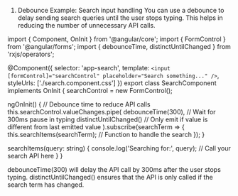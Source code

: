 1. Debounce Example: Search input handling
You can use a debounce to delay sending search queries until the user stops typing. This helps in reducing the number of unnecessary API calls.

import { Component, OnInit } from '@angular/core';
import { FormControl } from '@angular/forms';
import { debounceTime, distinctUntilChanged } from 'rxjs/operators';

@Component({
  selector: 'app-search',
  template: `
    <input [formControl]="searchControl" placeholder="Search something..." />
  `,
  styleUrls: ['./search.component.css']
})
export class SearchComponent implements OnInit {
  searchControl = new FormControl();

  ngOnInit() {
    // Debounce time to reduce API calls
    this.searchControl.valueChanges.pipe(
      debounceTime(300), // Wait for 300ms pause in typing
      distinctUntilChanged() // Only emit if value is different from last emitted value
    ).subscribe(searchTerm => {
      this.searchItems(searchTerm); // Function to handle the search
    });
  }

  searchItems(query: string) {
    console.log('Searching for:', query);
    // Call your search API here
  }
}

debounceTime(300) will delay the API call by 300ms after the user stops typing.
distinctUntilChanged() ensures that the API is only called if the search term has changed.

